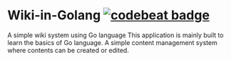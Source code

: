 # Wiki-in-Golang [![codebeat badge](https://codebeat.co/badges/a41bc05f-f040-4c3a-80c3-285976b1b069)](https://codebeat.co/projects/github-com-manojkumarv-wiki-in-golang)
A simple wiki system using Go language
This application is mainly built to learn the basics of Go language. A simple content management system where contents can be created or edited. 
